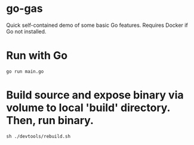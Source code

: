 # go-gas
Quick self-contained demo of some basic Go features.  Requires Docker if Go not installed.

# Run with Go
```
go run main.go
```

# Build source and expose binary via volume to local 'build' directory.  Then, run binary.
```
sh ./devtools/rebuild.sh
```
